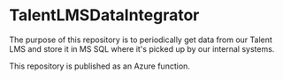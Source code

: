 # TalentLMSDataIntegrator

The purpose of this repository is to periodically get data from our Talent LMS and store it in MS SQL where it's picked up by our internal systems. 

This repository is published as an Azure function.
